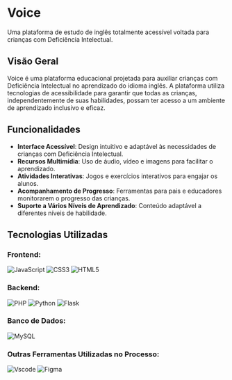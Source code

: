 # Voice

Uma plataforma de estudo de inglês totalmente acessível voltada para crianças com Deficiência Intelectual.

## Visão Geral

Voice é uma plataforma educacional projetada para auxiliar crianças com Deficiência Intelectual no aprendizado do idioma inglês. A plataforma utiliza tecnologias de acessibilidade para garantir que todas as crianças, independentemente de suas habilidades, possam ter acesso a um ambiente de aprendizado inclusivo e eficaz.

## Funcionalidades

- **Interface Acessível**: Design intuitivo e adaptável às necessidades de crianças com Deficiência Intelectual.
- **Recursos Multimídia**: Uso de áudio, vídeo e imagens para facilitar o aprendizado.
- **Atividades Interativas**: Jogos e exercícios interativos para engajar os alunos.
- **Acompanhamento de Progresso**: Ferramentas para pais e educadores monitorarem o progresso das crianças.
- **Suporte a Vários Níveis de Aprendizado**: Conteúdo adaptável a diferentes níveis de habilidade.

## Tecnologias Utilizadas

### Frontend:
![JavaScript](https://img.shields.io/badge/JavaScript-F7DF1E?style=for-the-badge&logo=javascript&logoColor=black)
![CSS3](https://img.shields.io/badge/CSS3-1572B6?style=for-the-badge&logo=css3&logoColor=white)
![HTML5](https://img.shields.io/badge/HTML5-E34F26?style=for-the-badge&logo=html5&logoColor=white)
  
### Backend:
![PHP](https://img.shields.io/badge/PHP-777BB4?style=for-the-badge&logo=php&logoColor=white)
![Python](https://img.shields.io/badge/python-3670A0?style=for-the-badge&logo=python&logoColor=ffdd54)
![Flask](https://img.shields.io/badge/flask-%23000.svg?style=for-the-badge&logo=flask&logoColor=white)

### Banco de Dados:
![MySQL](https://img.shields.io/badge/MySQL-00000F?style=for-the-badge&logo=mysql&logoColor=white)
  
### Outras Ferramentas Utilizadas no Processo: 
![Vscode](https://img.shields.io/badge/Vscode-007ACC?style=for-the-badge&logo=visual-studio-code&logoColor=white)
![Figma](https://img.shields.io/badge/Figma-696969?style=for-the-badge&logo=figma&logoColor=figma)
